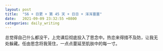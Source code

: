 ```yaml
---
layout: post
title:  "S6 + 日更 + 第 45 天 + 日日 + 浑浑噩噩"
date:   2021-09-09 23:32:55 +0800
categories: daily_writing
---
```


总觉得自己什么都没干，上完课后彻底投入了思念中。热恋来得措不及防，让我无处躲藏。任由思念将我笼住，一点点蔓延至肌肤中的每一寸。
